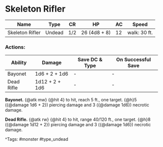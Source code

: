 # Skeleton Rifler

| Name | Type | CR | HP | AC | Speed |
|------|------|----|----|----|-------|
| Skeleton Rifler | Undead | 1/2 | 26 (4d8 + 8) | 12 | walk: 30 ft. |

### Actions:

| Ability | Damage | Save DC & Type | On Successful Save |
|---------|--------|----------------|--------------------|
| Bayonet | 1d6 + 2 + 1d6 | - | - |
| Dead Rifle | 1d12 + 2 + 1d6 | - | - |


**Bayonet.** {@atk mw} {@hit 4} to hit, reach 5 ft., one target. {@h}5 ({@damage 1d6 + 2}) piercing damage and 3 ({@damage 1d6}) necrotic damage.

**Dead Rifle.** {@atk rw} {@hit 4} to hit, range 40/120 ft., one target. {@h}8 ({@damage 1d12 + 2}) piercing damage and 3 ({@damage 1d6}) necrotic damage.

^Tags: #monster #type_undead